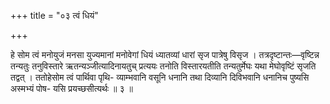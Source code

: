 +++
title = "०३ त्वं धियं"

+++

हे सोम त्वं मनोयुजं मनसा युज्यमानां मनोवेगां धियं ध्यातव्यां धारां सृज पात्रेषु विसृज । तत्रदृष्टान्तः—वृष्टिन्न तन्यतुः तनुविस्तारे ऋतन्यञ्जीत्यादिनायतुच् प्रत्ययः तनोति विस्तारयतीति तन्यतुर्मेघः यथा मेघोवृष्टिं सृजति तद्वत् । ततोहेसोम त्वं पार्थिवा पृथि- व्याम्भवानि वसूनि धनानि तथा दिव्यानि दिविभवानि धनानिच पुष्यसि अस्मभ्यं पोष- यसि प्रयच्छसीत्यर्थः ॥ ३ ॥